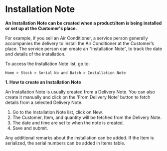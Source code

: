 # Installation Note 

**An Installation Note can be created when a product/item is being installed or set up at the Customer's place.**

For example, if you sell an Air Conditioner, a service person generally accompanies the delivery to install the Air Conditioner at the Customer’s place. The service person can create an “Installation Note”, to track the date and details of the installation.

To access the Installation Note list, go to:

`Home > Stock > Serial No and Batch > Installation Note`

**1. How to create an Installation Note**

An Installation Note is usually created from a Delivery Note. You can also create it manually and click on the 'From Delivery Note' button to fetch details from a selected Delivery Note.

1. Go to the Installation Note list, click on New.
2. The Customer, Item, and quantity will be fetched from the Delivery Note.
3. The date and time are set to when the note is created.
4. Save and submit.

Any additional remarks about the installation can be added. If the Item is serialized, the serial numbers can be added in Items table.